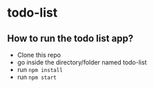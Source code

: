 # todo-list

## How to run the todo list app?
- Clone this repo
- go inside the directory/folder named todo-list
- run `npm install`
- run `npm start`
